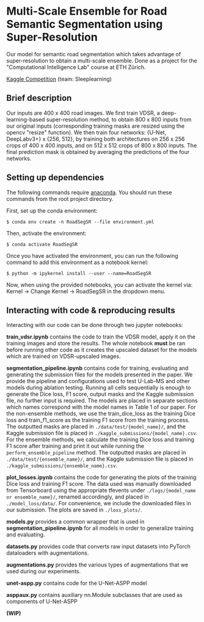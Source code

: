 # Multi-Scale Ensemble for Road Semantic Segmentation using Super-Resolution

Our model for semantic road segmentation which takes advantage of super-resolution to obtain a multi-scale ensemble. Done as a project for the "Computational Intelligence Lab" course at ETH Zürich.

[Kaggle Competition](https://www.kaggle.com/competitions/cil-road-segmentation-2022) (team: Sleeplearning)

## Brief description

Our inputs are 400 x 400 road images. We first train VDSR, a deep-learning-based super-resolution method, to obtain 800 x 800 inputs from our original inputs (corresponding training masks are resized using the opencv "resize" function). We then train four networks: {U-Net, DeepLabv3+} x {256, 512}, by training both architectures on 256 x 256 crops of 400 x 400 inputs, and on 512 x 512 crops of 800 x 800 inputs. The final prediction mask is obtained by averaging the predictions of the four networks.

## Setting up dependencies

The following commands require [anaconda](https://www.anaconda.com). You should run these commands from the root project directory.

First, set up the conda environment:

```console
$ conda env create -n RoadSegSR --file environment.yml
```

Then, activate the environment:

```console
$ conda activate RoadSegSR
```

Once you have activated the environment, you can run the following command to add this environment as a notebook kernel:

```console
$ python -m ipykernel install --user --name=RoadSegSR
```

Now, when using the provided notebooks, you can activate the kernel via: Kernel -> Change Kernel -> RoadSegSR in the dropdown menu.

## Interacting with code & reproducing results

Interacting with our code can be done through two jupyter notebooks:

**train_vdsr.ipynb** contains the code to train the VDSR model, apply it on the training images and store the results. The whole notebook **must** be ran before running other code as it creates the upscaled dataset for the models which are trained on VDSR-upscaled images.

**segmentation_pipeline.ipynb** contains code for training, evaluating and generating the submission files for the models presented in the paper. We provide the pipeline and configurations used to test U-Lab-MS and other models during ablation testing. Running all cells sequentially is enough to generate the Dice loss, F1 score, output masks and the Kaggle submission file, no further input is required. The models are placed in separate sections which names correspond with the model names in Table 1 of our paper. For the non-ensemble methods, we use the train_dice_loss as the training Dice loss and train_f1_score as the training F1 score from the training process. The outputted masks are placed in `./data/test/{model_name}/`, and the Kaggle submission file is placed in `./kaggle_submissions/{model_name}.csv`. For the ensemble methods, we calculate the training Dice loss and training F1 score after training and print it out while running the `perform_ensemble_pipeline` method. The outputted masks are placed in `./data/test/{ensemble_name}/`, and the Kaggle submission file is placed in `./kaggle_submissions/{ensemble_name}.csv`.

<!-- contains code to train the actual segmentation models. To reproduce our final model, use this code in this notebook to train the four models we use for our final ensemble with the given specifications. You can also retrive our model parameters by loading the model with the appopriately labeled code. The notebook also contains code blocks that predict and store the inference masks of the model, as well as code to visualize the models results (run this to run obtain a comparison between the GT, ensemble and individual model masks like the one found in the report). -->

**plot_losses.ipynb** contains the code for generating the plots of the training Dice loss and training F1 score. The data used was manually downloaded from Tensorboard using the appropriate tfevents under `./logs/{model_name or ensemble_name}/`, renamed accordingly, and placed in `./model_loss/data/`. For convenience, we include the downloaded files in our submission. The plots are saved in `./loss_plots/`.

**models.py** provides a common wrapper that is used in **segmentation_pipeline.ipynb** for all models in order to generalize training and evaluating.

**datasets.py** provides code that converts raw input datasets into PyTorch dataloaders with augmentations.

**augmentations.py** provides the various types of augmentations that we used during our experiments.

**unet-aspp.py** contains code for the U-Net-ASPP model

**asppaux.py** contains auxiliary nn.Module subclasses that are used as components of U-Net-ASPP

**(WIP)**
